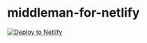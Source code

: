 # middleman-for-netlify

[![Deploy to Netlify](https://www.netlify.com/img/deploy/button.svg)](https://app.netlify.com/start/deploy?repository=https://github.com/wkwkrnht/middleman-for-netlify)
